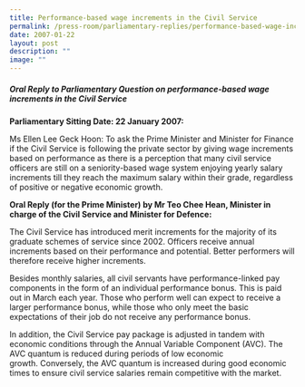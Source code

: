 ```yaml
---
title: Performance‑based wage increments in the Civil Service
permalink: /press-room/parliamentary-replies/performance-based-wage-increments-in-the-civil-service/
date: 2007-01-22
layout: post
description: ""
image: ""
---
```

##### Oral Reply to Parliamentary Question on performance-based wage increments in the Civil Service

**Parliamentary Sitting Date: 22 January 2007:**

Ms Ellen Lee Geck Hoon: To ask the Prime Minister and Minister for Finance if the Civil Service is following the private sector by giving wage increments based on performance as there is a perception that many civil service officers are still on a seniority-based wage system enjoying yearly salary increments till they reach the maximum salary within their grade, regardless of positive or negative economic growth.

**Oral Reply (for the Prime Minister) by Mr Teo Chee Hean, Minister in charge of the Civil Service and Minister for Defence:**

The Civil Service has introduced merit increments for the majority of its graduate schemes of service since 2002. Officers receive annual increments based on their performance and potential. Better performers will therefore receive higher increments. 

Besides monthly salaries, all civil servants have performance-linked pay components in the form of an individual performance bonus. This is paid out in March each year. Those who perform well can expect to receive a larger performance bonus, while those who only meet the basic expectations of their job do not receive any performance bonus. 

In addition, the Civil Service pay package is adjusted in tandem with economic conditions through the Annual Variable Component (AVC). The AVC quantum is reduced during periods of low economic growth. Conversely, the AVC quantum is increased during good economic times to ensure civil service salaries remain competitive with the market.